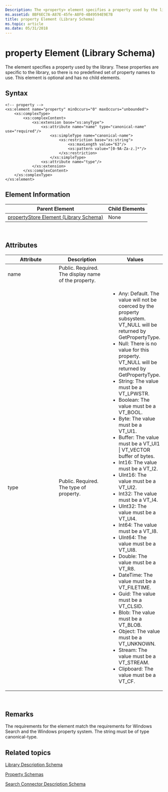 ```yaml
---
Description: The <property> element specifies a property used by the library. These properties are specific to the library, so there is no predefined set of property names to use. This element is optional and has no child elements.
ms.assetid: 8BF6EC7A-A87E-45fe-A8F0-4B49594E9E7B
title: property Element (Library Schema)
ms.topic: article
ms.date: 05/31/2018
---
```


# property Element (Library Schema)

The <property> element specifies a property used by the library. These properties are specific to the library, so there is no predefined set of property names to use. This element is optional and has no child elements.

## Syntax

``` syntax
<!-- property -->
<xs:element name="property" minOccurs="0" maxOccurs="unbounded">
    <xs:complexType>
        <xs:complexContent>
            <xs:extension base="xs:anyType">
                <xs:attribute name="name" type="canonical-name" use="required"/>
                    <xs:simpleType name="canonical-name">
                        <xs:restriction base="xs:string">
                            <xs:maxLength value="63"/>
                            <xs:pattern value="[0-9A-Za-z.]*"/>
                        </xs:restriction>
                    </xs:simpleType>
                <xs:attribute name="type"/>
            </xs:extension>
        </xs:complexContent>
    </xs:complexType>
</xs:element>
```

## Element Information



| Parent Element                                                             | Child Elements |
|----------------------------------------------------------------------------|----------------|
| [propertyStore Element (Library Schema)](schema-library-propertystore.md) | None           |



 

## Attributes



<table>
<colgroup>
<col style="width: 33%" />
<col style="width: 33%" />
<col style="width: 33%" />
</colgroup>
<thead>
<tr class="header">
<th>Attribute</th>
<th>Description</th>
<th>Values</th>
</tr>
</thead>
<tbody>
<tr class="odd">
<td>name</td>
<td>Public. Required. The display name of the property.</td>

</tr>
<tr class="even">
<td>type</td>
<td>Public. Required. The type of property.</td>
<td><ul>
<li>Any: Default. The value will not be coerced by the property subsystem. VT_NULL will be returned by GetPropertyType.</li>
<li>Null: There is no value for this property. VT_NULL will be returned by GetPropertyType.</li>
<li>String: The value must be a VT_LPWSTR.</li>
<li>Boolean: The value must be a VT_BOOL.</li>
<li>Byte: The value must be a VT_UI1.</li>
<li>Buffer: The value must be a VT_UI1 | VT_VECTOR buffer of bytes.</li>
<li>Int16: The value must be a VT_I2.</li>
<li>UInt16: The value must be a VT_UI2.</li>
<li>Int32: The value must be a VT_I4.</li>
<li>UInt32: The value must be a VT_UI4.</li>
<li>Int64: The value must be a VT_I8.</li>
<li>UInt64: The value must be a VT_UI8.</li>
<li>Double: The value must be a VT_R8.</li>
<li>DateTime: The value must be a VT_FILETIME.</li>
<li>Guid: The value must be a VT_CLSID.</li>
<li>Blob: The value must be a VT_BLOB.</li>
<li>Object: The value must be a VT_UNKNOWN.</li>
<li>Stream: The value must be a VT_STREAM.</li>
<li>Clipboard: The value must be a VT_CF.</li>
</ul></td>
</tr>
</tbody>
</table>



 

## Remarks

The requirements for the <canonical-name> element match the requirements for Windows Search and the Windows property system. The string must be of type canonical-type.

## Related topics

<dl> <dt>

[Library Description Schema](library-schema-entry.md)
</dt> <dt>

[Property Schemas](https://msdn.microsoft.com/en-us/library/Cc144135(v=VS.85).aspx)
</dt> <dt>

[Search Connector Description Schema](https://msdn.microsoft.com/library/Dd940480(v=VS.85).aspx)
</dt> </dl>

 

 



